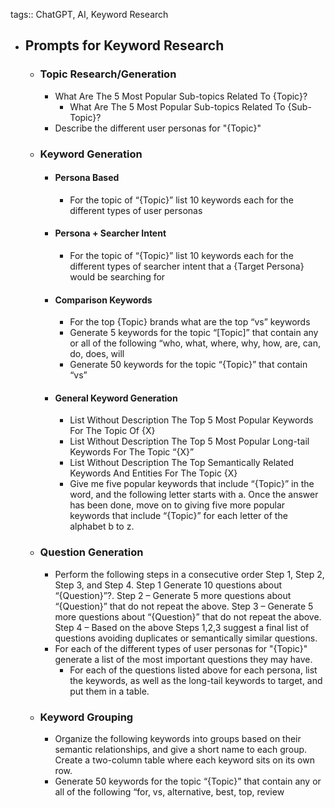 tags:: ChatGPT, AI, Keyword Research

- ## Prompts for Keyword Research
	- ### Topic Research/Generation
		- What Are The 5 Most Popular Sub-topics Related To {Topic}?
			- What Are The 5 Most Popular Sub-topics Related To {Sub-Topic}?
		- Describe the different user personas for "{Topic}"
	- ### Keyword Generation
		- #### Persona Based
			- For the topic of “{Topic}” list 10 keywords each for the different types of user personas
		- #### Persona + Searcher Intent
			- For the topic of “{Topic}” list 10 keywords each for the different types of searcher intent that a {Target Persona} would be searching for
		- #### Comparison Keywords
			- For the top {Topic} brands what are the top “vs” keywords
			- Generate 5 keywords for the topic “[Topic]” that contain any or all of the following “who, what, where, why, how, are, can, do, does, will
			- Generate 50 keywords for the topic “{Topic}” that contain “vs”
		- #### General Keyword Generation
			- List Without Description The Top 5 Most Popular Keywords For The Topic Of {X}
			- List Without Description The Top 5 Most Popular Long-tail Keywords For The Topic “{X}”
			- List Without Description The Top Semantically Related Keywords And Entities For The Topic {X}
			- Give me five popular keywords that include “{Topic}” in the word, and the following letter starts with a. Once the answer has been done, move on to giving five more popular keywords that include “{Topic}” for each letter of the alphabet b to z.
	- ### Question Generation
		- Perform the following steps in a consecutive order Step 1, Step 2, Step 3, and Step 4. Step 1 Generate 10 questions about “{Question}”?. Step 2 – Generate 5 more questions about “{Question}” that do not repeat the above. Step 3 – Generate 5 more questions about “{Question}” that do not repeat the above. Step 4 – Based on the above Steps 1,2,3 suggest a final list of questions avoiding duplicates or semantically similar questions.
		- For each of the different types of user personas for "{Topic}" generate a list of the most important questions they may have.
			- For each of the questions listed above for each persona, list the keywords, as well as the long-tail keywords to target, and put them in a table.
	- ### Keyword Grouping
		- Organize the following keywords into groups based on their semantic relationships, and give a short name to each group. Create a two-column table where each keyword sits on its own row.
		- Generate 50 keywords for the topic “{Topic}” that contain any or all of the following “for, vs, alternative, best, top, review